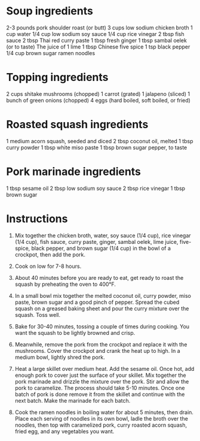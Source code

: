 Soup ingredients
================
2-3 pounds pork shoulder roast (or butt)
3 cups low sodium chicken broth
1 cup water
1/4 cup low sodium soy sauce
1/4 cup rice vinegar
2 tbsp fish sauce
2 tbsp Thai red curry paste
1 tbsp fresh ginger
1 tbsp sambal oelek (or to taste)
The juice of 1 lime
1 tbsp Chinese five spice
1 tsp black pepper
1/4 cup brown sugar
ramen noodles

Topping ingredients
===================
2 cups shitake mushrooms (chopped)
1 carrot (grated)
1 jalapeno (sliced)
1 bunch of green onions (chopped)
4 eggs (hard boiled, soft boiled, or fried)

Roasted squash ingredients
==========================
1 medium acorn squash, seeded and diced
2 tbsp coconut oil, melted
1 tbsp curry powder
1 tbsp white miso paste
1 tbsp brown sugar
pepper, to taste

Pork marinade ingredients
=========================
1 tbsp sesame oil
2 tbsp low sodium soy sauce
2 tbsp rice vinegar
1 tbsp brown sugar

Instructions
============
1. Mix together the chicken broth, water, soy sauce (1/4 cup), rice vinegar 
   (1/4 cup), fish sauce, curry paste, ginger, sambal oelek, lime juice, 
   five-spice, black pepper, and brown sugar (1/4 cup) in the bowl of a 
   crockpot, then add the pork.
   
2. Cook on low for 7-8 hours.

3. About 40 minutes before you are ready to eat, get ready to roast the squash 
   by preheating the oven to 400°F.

4. In a small bowl mix together the melted coconut oil, curry powder, miso 
   paste, brown sugar and a good pinch of pepper.  Spread the cubed squash on a 
   greased baking sheet and pour the curry mixture over the squash. Toss well.  

5. Bake for 30-40 minutes, tossing a couple of times during cooking. You want 
   the squash to be lightly browned and crisp.

6. Meanwhile, remove the pork from the crockpot and replace it with the 
   mushrooms.  Cover the crockpot and crank the heat up to high.  In a medium 
   bowl, lightly shred the pork.

7. Heat a large skillet over medium heat.  Add the sesame oil.  Once hot, add 
   enough pork to cover just the surface of your skillet.  Mix together the 
   pork marinade and drizzle the mixture over the pork.  Stir and allow the 
   pork to caramelize.  The process should take 5-10 minutes.  Once one batch 
   of pork is done remove it from the skillet and continue with the next batch.
   Make the marinade for each batch.

8. Cook the ramen noodles in boiling water for about 5 minutes, then drain.  
   Place each serving of noodles in its own bowl, ladle the broth over the 
   noodles, then top with caramelized pork, curry roasted acorn squash, fried 
   egg, and any vegetables you want.
